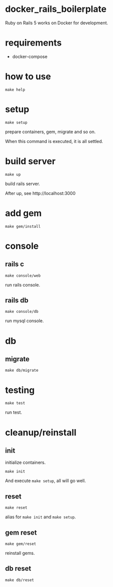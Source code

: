 # docker_rails_boilerplate

Ruby on Rails 5 works on Docker for development.

# requirements

* docker-compose

# how to use

```
make help
```

# setup

```
make setup
```

prepare containers, gem, migrate and so on.

When this command is executed, it is all settled.

# build server

```
make up
```

build rails server.

After up, see http://localhost:3000

# add gem

```
make gem/install
```

# console

## rails c

```
make console/web
```

run rails console.

## rails db

```
make console/db
```

run mysql console.

# db

## migrate

```
make db/migrate
```

# testing

```
make test
```

run test.

# cleanup/reinstall

## init

initialize containers.

```
make init
```

And execute `make setup`, all will go well.

## reset

```
make reset
```

alias for `make init` and `make setup`.

## gem reset

```
make gem/reset
```

reinstall gems.

## db reset

```
make db/reset
```

